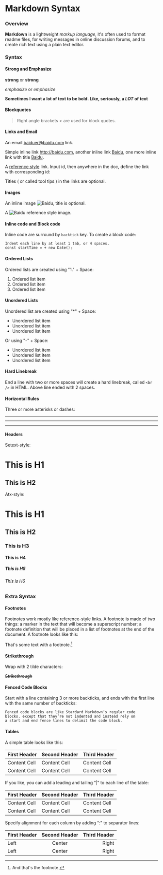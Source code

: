 # Markdown Syntax

### Overview

**Markdown** is a lightweight *markup language*, it's often used to format readme files, for writing messages in online discussion forums, and to create rich text using a plain text editor.

### Syntax

#### Strong and Emphasize

**strong** or __strong__

*emphasize* or _emphasize_

**Sometimes I want a lot of text to be bold.
Like, seriously, a _LOT_ of text**

#### Blockquotes

> Right angle brackets &gt; are used for block quotes.

#### Links and Email

An email <baiduer@baidu.com> link.

Simple inline link <http://baidu.com>, another inline link [Baidu](http://baidu.com/), one more inline link with title [Baidu](http://baidu.com "百度").

A [reference style][id] link. Input id, then anywhere in the doc, define the link with corresponding id:

[id]: http://baidu.com/ "百度搜索"

Titles ( or called tool tips ) in the links are optional.

#### Images

An inline image ![Baidu](http://www.baidu.com/img/baidu_jgylogo3.gif "Baidu Logo"), title is optional.

A ![Baidu][3] reference style image.

[3]: http://www.baidu.com/img/baidu_jgylogo3.gif "百度 Logo"

#### Inline code and Block code

Inline code are surround by `backtick` key. To create a block code:

	Indent each line by at least 1 tab, or 4 spaces.
	const startTime = + new Date();

####  Ordered Lists

Ordered lists are created using "1." + Space:

1. Ordered list item
2. Ordered list item
3. Ordered list item

#### Unordered Lists

Unordered list are created using "*" + Space:

* Unordered list item
* Unordered list item
* Unordered list item 

Or using "-" + Space:

- Unordered list item
- Unordered list item
- Unordered list item

#### Hard Linebreak

End a line with two or more spaces will create a hard linebreak, called `<br />` in HTML.
Above line ended with 2 spaces.

#### Horizontal Rules

Three or more asterisks or dashes:

***

---

- - - -

#### Headers

Setext-style:

This is H1
==========

This is H2
----------

Atx-style:

# This is H1
## This is H2
### This is H3
#### This is H4
##### This is H5
###### This is H6


### Extra Syntax

#### Footnotes

Footnotes work mostly like reference-style links. A footnote is made of two things: a marker in the text that will become a superscript number; a footnote definition that will be placed in a list of footnotes at the end of the document. A footnote looks like this:

That's some text with a footnote.[^1]

[^1]: And that's the footnote.


#### Strikethrough

Wrap with 2 tilde characters:

~~Strikethrough~~


#### Fenced Code Blocks

Start with a line containing 3 or more backticks, and ends with the first line with the same number of backticks:

```
Fenced code blocks are like Stardard Markdown’s regular code
blocks, except that they’re not indented and instead rely on
a start and end fence lines to delimit the code block.
```

#### Tables

A simple table looks like this:

First Header | Second Header | Third Header
------------ | ------------- | ------------
Content Cell | Content Cell  | Content Cell
Content Cell | Content Cell  | Content Cell

If you like, you can add a leading and tailing "|" to each line of the table:

| First Header | Second Header | Third Header |
| ------------ | ------------- | ------------ |
| Content Cell | Content Cell  | Content Cell |
| Content Cell | Content Cell  | Content Cell |

Specify alignment for each column by adding ":" to separator lines:

First Header | Second Header | Third Header
:----------- | :-----------: | -----------:
Left         | Center        | Right
Left         | Center        | Right
